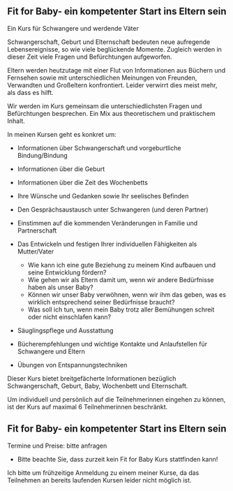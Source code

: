 ## Fit for Baby- ein kompetenter Start ins Eltern sein

Ein Kurs für Schwangere und werdende Väter

Schwangerschaft, Geburt und Elternschaft bedeuten neue aufregende Lebensereignisse, so wie viele beglückende Momente. Zugleich werden in dieser Zeit viele Fragen und Befürchtungen aufgeworfen.

Eltern werden heutzutage mit einer Flut von Informationen aus Büchern und Fernsehen sowie mit unterschiedlichen Meinungen von Freunden, Verwandten und Großeltern konfrontiert. Leider verwirrt dies meist mehr, als dass es hilft.

Wir werden im Kurs gemeinsam die unterschiedlichsten Fragen und Befürchtungen besprechen. Ein Mix aus theoretischem und praktischem Inhalt.

In meinen Kursen geht es konkret um:
- Informationen über Schwangerschaft und vorgeburtliche Bindung/Bindung
- Informationen über die Geburt
- Informationen über die Zeit des Wochenbetts
- Ihre Wünsche und Gedanken sowie Ihr seelisches Befinden
- Den Gesprächsaustausch unter Schwangeren (und deren Partner)
- Einstimmen auf die kommenden Veränderungen in Familie und Partnerschaft
- Das Entwickeln und festigen Ihrer individuellen Fähigkeiten als Mutter/Vater
  - Wie kann ich eine gute Beziehung zu meinem Kind aufbauen und seine Entwicklung fördern?
  - Wie gehen wir als Eltern damit um, wenn wir andere Bedürfnisse haben als unser Baby?
  - Können wir unser Baby verwöhnen, wenn wir ihm das geben, was es wirklich entsprechend seiner Bedürfnisse braucht?
  - Was soll ich tun, wenn mein Baby trotz aller Bemühungen schreit oder nicht einschlafen kann?

- Säuglingspflege und Ausstattung
- Bücherempfehlungen und  wichtige Kontakte und Anlaufstellen für Schwangere und Eltern
- Übungen von Entspannungstechniken

Dieser Kurs bietet  breitgefächerte Informationen bezüglich Schwangerschaft, Geburt, Baby, Wochenbett und Elternschaft.

Um individuell und persönlich auf die Teilnehmerinnen eingehen zu können, ist der Kurs auf  maximal 6 Teilnehmerinnen beschränkt.

## Fit for Baby- ein kompetenter Start ins Eltern sein
Termine und Preise: bitte anfragen

- Bitte beachte Sie, dass zurzeit kein Fit for Baby Kurs stattfinden kann! 

Ich bitte um frühzeitige Anmeldung zu einem meiner Kurse, da das Teilnehmen an bereits laufenden Kursen leider nicht möglich ist.
